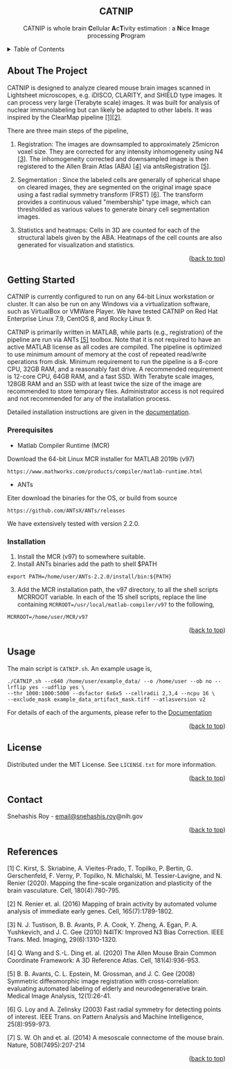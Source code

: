 
<h2 align="center">CATNIP</h2>

  <p align="center">
CATNIP is whole brain <b>C</b>ellular <b>A</b>c<b>T</b>ivity estimation : a <b>N</b>ice <b>I</b>mage processing <b>P</b>rogram
    <br />
    
  </p>
</div>

<a name="readme-top"></a>

<!-- TABLE OF CONTENTS -->
<details>
  <summary>Table of Contents</summary>
  <ol>
    <li>
      <a href="#about-the-project">About The Project</a>      
    </li>
    <li>
      <a href="#getting-started">Getting Started</a>
      <ul>
        <li><a href="#prerequisites">Prerequisites</a></li>
        <li><a href="#installation">Installation</a></li>
      </ul>
    </li>
    <li><a href="#usage">Usage</a></li>
    <li><a href="#license">License</a></li>
    <li><a href="#contact">Contact</a></li>
    <li><a href="#references">References</a></li>
  </ol>
</details>



<!-- ABOUT THE PROJECT -->
## About The Project

CATNIP is designed to analyze cleared mouse brain images scanned in Lightsheet microscopes, e.g. iDISCO, CLARITY, and SHIELD
type images. It can process very large (Terabyte scale) images. It was built for analysis of nuclear
immunolabeling but can likely be adapted to other labels. It was inspired by the ClearMap pipeline [[1]](#1)[[2]](#2).

There are three main steps of the pipeline,

1. Registration: The images are downsampled to approximately 25micron voxel size. They are corrected
for any intensity inhomogeneity using N4 [[3]](#3). The inhomogeneity corrected and downsampled
image is then registered to the Allen Brain Atlas (ABA) [[4]](#4) via antsRegistration [[5]](#5).

2. Segmentation : Since the labeled cells are generally of spherical shape on cleared images,
they are segmented on the original image space using a fast radial symmetry transform
(FRST) [[6]](#6). The transform provides a continuous valued "membership" type image, which
can thresholded as various values to generate binary cell segmentation images.

3. Statistics and heatmaps: Cells in 3D are counted for each of the structural labels given by
the ABA. Heatmaps of the cell counts are also generated for visualization and statistics.

<p align="right">(<a href="#readme-top">back to top</a>)</p>



<!-- GETTING STARTED -->
## Getting Started

CATNIP is currently configured to run on any 64-bit Linux workstation or cluster. It can also
be run on any Windows via a virtualization software, such as VirtualBox or VMWare Player. 
We have tested CATNIP on Red Hat Enterprise Linux 7.9, CentOS 8, and
Rocky Linux 9.

CATNIP is primarily written in MATLAB, while parts (e.g., registration) of the pipeline are
run via ANTs [[5]](#5) toolbox. Note that it is not required to have an active MATLAB license as all
codes are compiled. The pipeline is optimized to use minimum amount of memory at the cost of
repeated read/write operations from disk. Minimum requirement to run the pipeline is a 8-core
CPU, 32GB RAM, and a reasonably fast drive. A recommended requirement is 12-core CPU,
64GB RAM, and a fast SSD. With Terabyte scale images, 128GB RAM and an SSD with at least
twice the size of the image are recommended to store temporary files. Administrator access is not
required and not recommended for any of the installation process.

Detailed installation instructions are given in the [documentation](CATNIP_Documentation.pdf).

### Prerequisites

* Matlab Compiler Runtime (MCR) 

Download the 64-bit Linux MCR installer for MATLAB 2019b (v97)
```
https://www.mathworks.com/products/compiler/matlab-runtime.html
```

* ANTs

Eiter download the binaries for the OS, or build from source
```
https://github.com/ANTsX/ANTs/releases
```
We have extensively tested with version 2.2.0.


### Installation

1. Install the MCR (v97) to somewhere suitable.
2. Install ANTs binaries add the path to shell \$PATH
```
export PATH=/home/user/ANTs-2.2.0/install/bin:${PATH}
```
3. Add the MCR installation path, the v97 directory, to all the shell scripts MCRROOT variable. 
In each of the 15 shell scripts, replace the line containing ```MCRROOT=/usr/local/matlab-compiler/v97```
to the following,
```
MCRROOT=/home/user/MCR/v97
```


<p align="right">(<a href="#readme-top">back to top</a>)</p>



<!-- USAGE EXAMPLES -->
## Usage
The main script is ```CATNIP.sh```. An example usage is,
```
./CATNIP.sh --c640 /home/user/example_data/ --o /home/user --ob no --lrflip yes --udflip yes \
--thr 1000:1000:5000 --dsfactor 6x6x5 --cellradii 2,3,4 --ncpu 16 \
--exclude_mask example_data_artifact_mask.tiff --atlasversion v2
```

For details of each of the arguments, please refer to the [Documentation](CATNIP_documentation.pdf)

<p align="right">(<a href="#readme-top">back to top</a>)</p>



<!-- LICENSE -->
## License

Distributed under the MIT License. See `LICENSE.txt` for more information.

<p align="right">(<a href="#readme-top">back to top</a>)</p>



<!-- CONTACT -->
## Contact

Snehashis Roy - email@snehashis.roy@nih.gov

<p align="right">(<a href="#readme-top">back to top</a>)</p>


<!-- REFERENCE -->
## References
<a id="1">[1]</a> 
C. Kirst, S. Skriabine, A. Vieites-Prado, T. Topilko, P. Bertin, G. Gerschenfeld, F. Verny,
P. Topilko, N. Michalski, M. Tessier-Lavigne, and N. Renier (2020). 
Mapping the fine-scale organization and plasticity of the brain vasculature. 
Cell, 180(4):780-795.

<a id="2">[2]</a> 
N. Renier et. al. (2016)
Mapping of brain activity by automated volume analysis of immediate early genes. 
Cell, 165(7):1789-1802.

<a id="3">[3]</a> 
N. J. Tustison, B. B. Avants, P. A. Cook, Y. Zheng, A. Egan, P. A. Yushkevich, and J. C. Gee (2010)
N4ITK: Improved N3 Bias Correction. 
IEEE Trans. Med. Imaging, 29(6):1310-1320.

<a id="4">[4]</a> 
Q. Wang and S.-L. Ding et. al. (2020)
The Allen Mouse Brain Common Coordinate Framework: A 3D Reference Atlas. 
Cell, 181(4):936-953.

<a id="5">[5]</a> 
B. B. Avants, C. L. Epstein, M. Grossman, and J. C. Gee (2008)
Symmetric diffeomorphic image registration with cross-correlation: evaluating automated labeling of elderly and neurodegenerative brain. 
Medical Image Analysis, 12(1):26-41.

<a id="6">[6]</a> 
G. Loy and A. Zelinsky (2003)
Fast radial symmetry for detecting points of interest.
IEEE Trans. on Pattern Analysis and Machine Intelligence, 25(8):959-973.

<a id="7">[7]</a> 
S. W. Oh and et. al.  (2014)
A mesoscale connectome of the mouse brain. 
Nature, 508(7495):207-214




<p align="right">(<a href="#readme-top">back to top</a>)</p>
